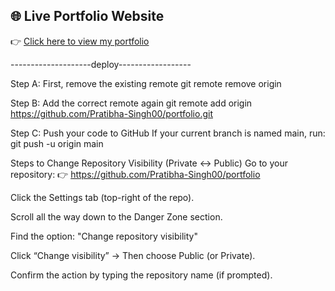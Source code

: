 ## 🌐 Live Portfolio Website

👉 [Click here to view my portfolio](https://Pratibha-Singh00.github.io/portfolio/)























--------------------deploy------------------

Step A: First, remove the existing remote
git remote remove origin

 Step B: Add the correct remote again
git remote add origin https://github.com/Pratibha-Singh00/portfolio.git

 Step C: Push your code to GitHub
If your current branch is named main, run:
git push -u origin main


Steps to Change Repository Visibility (Private ↔ Public)
Go to your repository:
👉 https://github.com/Pratibha-Singh00/portfolio

Click the Settings tab (top-right of the repo).

Scroll all the way down to the Danger Zone section.

Find the option:
"Change repository visibility"

Click “Change visibility” → Then choose Public (or Private).

Confirm the action by typing the repository name (if prompted).
